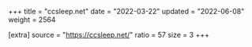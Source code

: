 +++
title = "ccsleep.net"
date = "2022-03-22"
updated = "2022-06-08"
weight = 2564

[extra]
source = "https://ccsleep.net/"
ratio = 57
size = 3
+++
